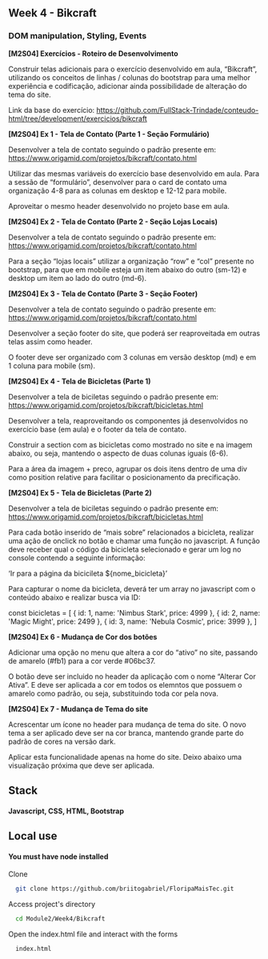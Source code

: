 
## Week 4 - Bikcraft

### DOM manipulation, Styling, Events

**[M2S04] Exercícios - Roteiro de Desenvolvimento**

Construir telas adicionais para o exercício desenvolvido em aula, “Bikcraft”, utilizando os conceitos de linhas / colunas do bootstrap para uma melhor experiência e codificação, adicionar ainda possibilidade de alteração do tema do site.

Link da base do exercício: https://github.com/FullStack-Trindade/conteudo-html/tree/development/exercicios/bikcraft

**[M2S04] Ex 1 - Tela de Contato (Parte 1 - Seção Formulário)**

Desenvolver a tela de contato seguindo o padrão presente em: https://www.origamid.com/projetos/bikcraft/contato.html

Utilizar das mesmas variáveis do exercício base desenvolvido em aula. Para a sessão de “formulário”, desenvolver para o card de contato uma organização 4-8 para as colunas em desktop e 12-12 para mobile.

Aproveitar o mesmo header desenvolvido no projeto base em aula.

**[M2S04] Ex 2 - Tela de Contato (Parte 2 - Seção Lojas Locais)**

Desenvolver a tela de contato seguindo o padrão presente em: https://www.origamid.com/projetos/bikcraft/contato.html

Para a seção “lojas locais” utilizar a organização “row” e “col” presente no bootstrap, para que em mobile esteja um item abaixo do outro (sm-12) e desktop um item ao lado do outro (md-6).

**[M2S04] Ex 3 - Tela de Contato (Parte 3 - Seção Footer)**

Desenvolver a tela de contato seguindo o padrão presente em: https://www.origamid.com/projetos/bikcraft/contato.html

Desenvolver a seção footer do site, que poderá ser reaproveitada em outras telas assim como header.

O footer deve ser organizado com 3 colunas em versão desktop (md) e em 1 coluna para mobile (sm).

**[M2S04] Ex 4 - Tela de Bicicletas (Parte 1)**

Desenvolver a tela de biciletas seguindo o padrão presente em: https://www.origamid.com/projetos/bikcraft/bicicletas.html

Desenvolver a tela, reaproveitando os componentes já desenvolvidos no exercício base (em aula) e o footer da tela de contato.

Construir a section com as bicicletas como mostrado no site e na imagem abaixo, ou seja, mantendo o aspecto de duas colunas iguais (6-6).

Para a área da imagem + preco, agrupar os dois itens dentro de uma div como position relative para facilitar o posicionamento da precificação.

**[M2S04] Ex 5 - Tela de Bicicletas (Parte 2)**

Desenvolver a tela de biciletas seguindo o padrão presente em: https://www.origamid.com/projetos/bikcraft/bicicletas.html

Para cada botão inserido de “mais sobre” relacionados a bicicleta, realizar uma ação de onclick no botão e chamar uma função no javascript.
A função deve receber qual o código da bicicleta selecionado e gerar um log no console contendo a seguinte informação:

‘Ir para a página da bicicileta ${nome_bicicleta}’



Para capturar o nome da bicicleta, deverá ter um array no javascript com o conteúdo abaixo e realizar busca via ID:

const bicicletas = [
{ id: 1, name: 'Nimbus Stark', price: 4999 },
{ id: 2, name: 'Magic Might', price: 2499 },
{ id: 3, name: 'Nebula Cosmic', price: 3999 },
]

**[M2S04] Ex 6 - Mudança de Cor dos botões**

Adicionar uma opção no menu que altera a cor do “ativo” no site, passando de amarelo (#fb1) para a cor verde #06bc37.

O botão deve ser incluido no header da aplicação com o nome “Alterar Cor Ativa”. E deve ser aplicada a cor em todos os elemntos que possuem o amarelo como padrão, ou seja, substituindo toda cor pela nova.

**[M2S04] Ex 7 - Mudança de Tema do site**

Acrescentar um ícone no header para mudança de tema do site. O novo tema a ser aplicado deve ser na cor branca, mantendo grande parte do padrão de cores na versão dark.

Aplicar esta funcionalidade apenas na home do site. Deixo abaixo uma visualização próxima que deve ser aplicada.

## Stack

#### Javascript, CSS, HTML, Bootstrap

## Local use

#### You must have node installed
Clone

```bash
  git clone https://github.com/briitogabriel/FloripaMaisTec.git
```

Access project's directory

```bash
  cd Module2/Week4/Bikcraft
```

Open the index.html file and interact with the forms

```bash
  index.html
```

